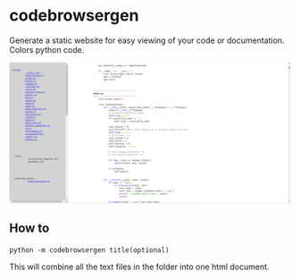 # codebrowsergen

Generate a static website for easy viewing of your code or documentation.
Colors python code.

![Screenshot](codebrowsergen_example.jpg)


## How to

    python -m codebrowsergen title(optional)

This will combine all the text files in the folder into one html document.
